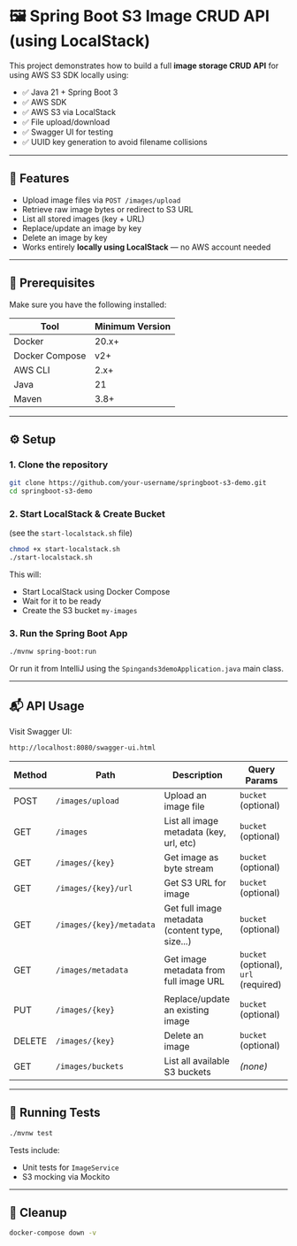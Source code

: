 # 🖼️ Spring Boot S3 Image CRUD API (using LocalStack)

This project demonstrates how to build a full **image storage CRUD API** for using
AWS S3 SDK locally using:
- ✅ Java 21 + Spring Boot 3
- ✅ AWS SDK
- ✅ AWS S3 via LocalStack
- ✅ File upload/download
- ✅ Swagger UI for testing
- ✅ UUID key generation to avoid filename collisions

---

## 🚀 Features

- Upload image files via `POST /images/upload`
- Retrieve raw image bytes or redirect to S3 URL
- List all stored images (key + URL)
- Replace/update an image by key
- Delete an image by key
- Works entirely **locally using LocalStack** — no AWS account needed

---

## 🧰 Prerequisites

Make sure you have the following installed:

| Tool            | Minimum Version |
|-----------------|-----------------|
| Docker          | 20.x+           |
| Docker Compose  | v2+             |
| AWS CLI         | 2.x+            |
| Java            | 21              |
| Maven           | 3.8+            |

---

## ⚙️ Setup

### 1. Clone the repository

```bash
git clone https://github.com/your-username/springboot-s3-demo.git
cd springboot-s3-demo
```

### 2. Start LocalStack & Create Bucket
(see the `start-localstack.sh` file)

```bash
chmod +x start-localstack.sh
./start-localstack.sh
```
This will:
- Start LocalStack using Docker Compose
- Wait for it to be ready
- Create the S3 bucket `my-images`

### 3. Run the Spring Boot App

```bash
./mvnw spring-boot:run
```
Or run it from IntelliJ using the `Spingands3demoApplication.java` main class.

---
## 📬 API Usage

Visit Swagger UI:

```bash
http://localhost:8080/swagger-ui.html
```
| Method | Path                     | Description                                     | Query Params                          |
|--------|--------------------------|-------------------------------------------------|---------------------------------------|
| POST   | `/images/upload`         | Upload an image file                            | `bucket` (optional)                   |
| GET    | `/images`                | List all image metadata (key, url, etc)         | `bucket` (optional)                   |
| GET    | `/images/{key}`          | Get image as byte stream                        | `bucket` (optional)                   |
| GET    | `/images/{key}/url`      | Get S3 URL for image                            | `bucket` (optional)                   |
| GET    | `/images/{key}/metadata` | Get full image metadata (content type, size...) | `bucket` (optional)                   |
| GET    | `/images/metadata`       | Get image metadata from full image URL          | `bucket` (optional), `url` (required) |
| PUT    | `/images/{key}`          | Replace/update an existing image                | `bucket` (optional)                   |
| DELETE | `/images/{key}`          | Delete an image                                 | `bucket` (optional)                   |
| GET    | `/images/buckets`        | List all available S3 buckets                   | *(none)*                              |




---

## 🧪 Running Tests

```bash
./mvnw test
```

Tests include:
- Unit tests for `ImageService`
- S3 mocking via Mockito
---

## 🧼 Cleanup

```bash
docker-compose down -v
```